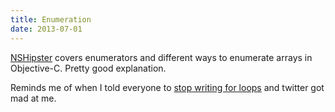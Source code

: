 ```yaml
---
title: Enumeration
date: 2013-07-01
---
```



[NSHipster](http://nshipster.com/enumerators/) covers enumerators and different ways to enumerate arrays in Objective-C. Pretty good explanation.

Reminds me of when I told everyone to [stop writing for loops](/blog/stop-writing-for-loops) and twitter got mad at me.


  